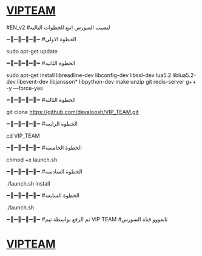 # [VIPTEAM](https://telegram.me/vip_team1)
#EN_v2
#لتصيب السورس اتبع الخطوات التاليه

➖🔹➖🔸➖🔶➖🔷➖
#الخطوة الاولى

sudo apt-get update 

➖🔹➖🔸➖🔶➖🔷➖
#الخطوة الثانيه

sudo apt-get install libreadline-dev libconfig-dev libssl-dev lua5.2 liblua5.2-dev libevent-dev libjansson* libpython-dev make unzip git redis-server g++ -y —force-yes

➖🔹➖🔸➖🔶➖🔷➖
#الخطوة الثالثه

git clone https://github.com/devaloosh/VIP_TEAM.git

➖🔹➖🔸➖🔶➖🔷➖
#الخطوة الرابعه

cd VIP_TEAM

➖🔹➖🔸➖🔶➖🔷➖
#الخطوة الخامسه

chmod +x launch.sh

➖🔹➖🔸➖🔶➖🔷➖
#الخطوة السادسه

./launch.sh install

➖🔹➖🔸➖🔶➖🔷➖
#الخطوة السابعه

./launch.sh

➖🔹➖🔸➖🔶➖🔷➖
#تم الرفع بواسطة تيم VIP TEAM
#تابعووو قناة السورس
# [VIPTEAM](https://telegram.me/vip_team1)

